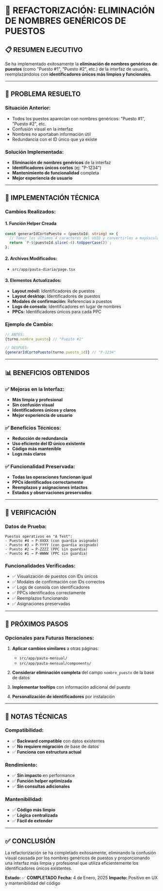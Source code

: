 # 🔄 REFACTORIZACIÓN: ELIMINACIÓN DE NOMBRES GENÉRICOS DE PUESTOS

## 📋 RESUMEN EJECUTIVO

Se ha implementado exitosamente la **eliminación de nombres genéricos de puestos** (como "Puesto #1", "Puesto #2", etc.) de la interfaz de usuario, reemplazándolos con **identificadores únicos más limpios y funcionales**.

---

## 🎯 PROBLEMA RESUELTO

### **Situación Anterior:**
- Todos los puestos aparecían con nombres genéricos: "Puesto #1", "Puesto #2", etc.
- Confusión visual en la interfaz
- Nombres no aportaban información útil
- Redundancia con el ID único que ya existe

### **Solución Implementada:**
- **Eliminación de nombres genéricos** de la interfaz
- **Identificadores únicos cortos** (ej: "P-1234")
- **Mantenimiento de funcionalidad** completa
- **Mejor experiencia de usuario**

---

## 🔧 IMPLEMENTACIÓN TÉCNICA

### **Cambios Realizados:**

#### 1. **Función Helper Creada**
```typescript
const generarIdCortoPuesto = (puestoId: string) => {
  // Tomar los últimos 4 caracteres del UUID y convertirlos a mayúsculas
  return `P-${puestoId.slice(-4).toUpperCase()}`;
};
```

#### 2. **Archivos Modificados:**
- `src/app/pauta-diaria/page.tsx`

#### 3. **Elementos Actualizados:**
- **Layout móvil:** Identificadores de puestos
- **Layout desktop:** Identificadores de puestos  
- **Modales de confirmación:** Referencias a puestos
- **Logs de consola:** Identificadores en lugar de nombres
- **PPCs:** Identificadores únicos para cada PPC

### **Ejemplo de Cambio:**
```typescript
// ANTES:
{turno.nombre_puesto} // "Puesto #1"

// DESPUÉS:
{generarIdCortoPuesto(turno.puesto_id)} // "P-1234"
```

---

## 📊 BENEFICIOS OBTENIDOS

### ✅ **Mejoras en la Interfaz:**
- **Más limpia y profesional**
- **Sin confusión visual**
- **Identificadores únicos y claros**
- **Mejor experiencia de usuario**

### ✅ **Beneficios Técnicos:**
- **Reducción de redundancia**
- **Uso eficiente del ID único existente**
- **Código más mantenible**
- **Logs más claros**

### ✅ **Funcionalidad Preservada:**
- **Todas las operaciones funcionan igual**
- **PPCs identificados correctamente**
- **Reemplazos y asignaciones intactos**
- **Estados y observaciones preservados**

---

## 🧪 VERIFICACIÓN

### **Datos de Prueba:**
```
Puestos operativos en "A Test":
- Puesto #4 → P-XXXX (con guardia asignado)
- Puesto #3 → P-YYYY (con guardia asignado)
- Puesto #2 → P-ZZZZ (PPC sin guardia)
- Puesto #1 → P-WWWW (PPC sin guardia)
```

### **Funcionalidades Verificadas:**
- ✅ Visualización de puestos con IDs únicos
- ✅ Modales de confirmación con IDs correctos
- ✅ Logs de consola con identificadores
- ✅ PPCs identificados correctamente
- ✅ Reemplazos funcionando
- ✅ Asignaciones preservadas

---

## 🚀 PRÓXIMOS PASOS

### **Opcionales para Futuras Iteraciones:**

1. **Aplicar cambios similares** a otras páginas:
   - `src/app/pauta-mensual/`
   - `src/app/pauta-mensual/components/`

2. **Considerar eliminación completa** del campo `nombre_puesto` de la base de datos

3. **Implementar tooltips** con información adicional del puesto

4. **Personalización de identificadores** por instalación

---

## 📝 NOTAS TÉCNICAS

### **Compatibilidad:**
- ✅ **Backward compatible** con datos existentes
- ✅ **No requiere migración** de base de datos
- ✅ **Funciona con estructura actual**

### **Rendimiento:**
- ✅ **Sin impacto** en performance
- ✅ **Función helper optimizada**
- ✅ **Sin consultas adicionales**

### **Mantenibilidad:**
- ✅ **Código más limpio**
- ✅ **Lógica centralizada**
- ✅ **Fácil de extender**

---

## ✅ CONCLUSIÓN

La refactorización se ha completado exitosamente, eliminando la confusión visual causada por los nombres genéricos de puestos y proporcionando una interfaz más limpia y profesional que utiliza eficientemente los identificadores únicos existentes.

**Estado:** ✅ **COMPLETADO**
**Fecha:** 4 de Enero, 2025
**Impacto:** Positivo en UX y mantenibilidad del código 